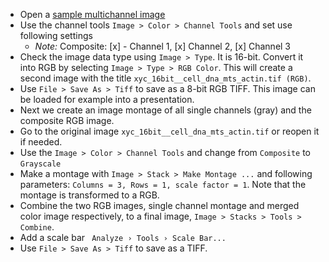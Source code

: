 - Open a [sample multichannel image](https://github.com/NEUBIAS/training-resources/raw/master/image_data/xyc_16bit__cell_dna_mts_actin.tif)
- Use the channel tools `Image > Color > Channel Tools` and set use following settings 
  - _Note:_ Composite: [x] - Channel 1, [x] Channel 2, [x] Channel 3
- Check the image data type using `Image > Type`. It is 16-bit. Convert it into RGB by selecting `Image > Type > RGB Color`. This will create a second image with the title `xyc_16bit__cell_dna_mts_actin.tif (RGB)`. 
- Use `File > Save As > Tiff` to save as a 8-bit RGB TIFF. This image can be loaded for example into a presentation.
- Next we create an image montage of all single channels (gray) and the composite RGB image.
- Go to the original image `xyc_16bit__cell_dna_mts_actin.tif` or reopen it if needed.
- Use the `Image > Color > Channel Tools` and change from `Composite` to `Grayscale`
- Make a montage with  `Image > Stack > Make Montage ...` and following parameters: `Columns = 3, Rows = 1, scale factor = 1`. Note that the montage is transformed to a RGB.
- Combine the two RGB images, single channel montage and merged color image respectively, to a final image, `Image > Stacks > Tools > Combine`.
- Add a scale bar ` Analyze › Tools › Scale Bar...`
- Use `File > Save As > Tiff` to save as a TIFF.
